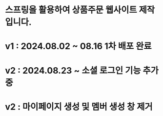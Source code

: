 # 스프링을 활용하여 상품주문 웹사이트 제작입니다.
# v1 : 2024.08.02 ~ 08.16 1차 배포 완료
# v2 : 2024.08.23 ~ 소셜 로그인 기능 추가 중
# v2 : 마이페이지 생성 및 멤버 생성 창 제거
